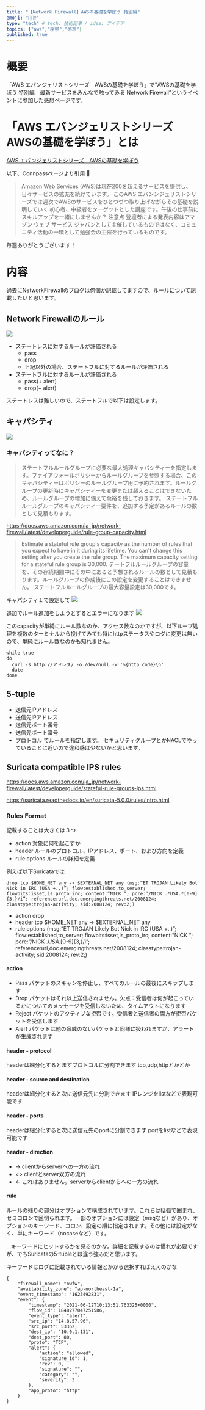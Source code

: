 ```yaml
---
title: "【Network Firewall】AWSの基礎を学ぼう 特別編"
emoji: "🚴🏻‍♀️"
type: "tech" # tech: 技術記事 / idea: アイデア
topics: ["aws","座学","感想"]
published: true
---
```

# 概要
「AWS エバンジェリストシリーズ　AWSの基礎を学ぼう」で”AWSの基礎を学ぼう 特別編　最新サービスをみんなで触ってみる Network Firewall”というイベントに参加した感想ページです。

# 「AWS エバンジェリストシリーズ　AWSの基礎を学ぼう」とは
[AWS エバンジェリストシリーズ　AWSの基礎を学ぼう](https://awsbasics.connpass.com)

以下、Connpassページより引用

>  Amazon Web Services (AWS)は現在200を超えるサービスを提供し、日々サービスの拡充を続けています。
> このAWS エバンンジェリストシリーズでは週次でAWSのサービスをひとつづつ取り上げながらその基礎を説明していく 初心者、中級者をターゲットとした講座です。午後の仕事前にスキルアップを一緒にしませんか？
> 注意点 登壇者による発表内容はアマゾン ウェブ サービス ジャパンとして主催しているものではなく、コミュニティ活動の一環として勉強会の主催を行っているものです。

毎週ありがとうございます！

# 内容
過去にNetworkFirewallのブログは何個か記載してますので、ルールについて記載したいと思います。

## Network Firewallのルール
![](https://storage.googleapis.com/zenn-user-upload/db294945c18dda2ca4b7b53e.png)
- ステートレスに対するルールが評価される
  - pass
  - drop
  - 上記以外の場合、ステートフルに対するルールが評価される
- ステートフルに対するルールが評価される
  - pass(+ alert)
  - drop(+ alert)

ステートレスは難しいので、ステートフルで以下は設定します。
## キャパシティ
![](https://storage.googleapis.com/zenn-user-upload/bad9ae91ffc181f946bb5bc9.png)
### キャパシティってなに？
>ステートフルルールグループに必要な最大処理キャパシティーを指定します。ファイアウォールポリシーからルールグループを参照する場合、このキャパシティーはポリシーのルールグループ用に予約されます。ルールグループの更新時にキャパシティーを変更または超えることはできないため、ルールグループの増加に備えて余裕を残しておきます。
>ステートフルルールグループのキャパシティー要件を、追加する予定があるルールの数として見積もります。

https://docs.aws.amazon.com/ja_jp/network-firewall/latest/developerguide/rule-group-capacity.html
>Estimate a stateful rule group's capacity as the number of rules that you expect to have in it during its lifetime. You can't change this setting after you create the rule group.
>The maximum capacity setting for a stateful rule group is 30,000.
>テートフルルールグループの容量を、その存続期間中にその中にあると予想されるルールの数として見積もります。ルールグループの作成後にこの設定を変更することはできません。
>ステートフルルールグループの最大容量設定は30,000です。

キャパシティ１で設定して
![](https://storage.googleapis.com/zenn-user-upload/7e61c450979ce749efd52dbf.png)

追加でルール追加をしようとするとエラーになります
![](https://storage.googleapis.com/zenn-user-upload/62783cb7f6cc281d9a6029c4.png)


このcapacityが単純にルール数なのか、アクセス数なのかですが、以下ループ処理を複数のターミナルから投げてみても特にhttpステータスやログに変更は無いので、単純にルール数なのかも知れません。
```
while true
do
  curl -s http://アドレス/ -o /dev/null -w '%{http_code}\n'
  date
done
```

## 5-tuple
- 送信元IPアドレス
- 送信先IPアドレス
- 送信元ポート番号
- 送信先ポート番号
- プロトコル
でルールを指定します。 セキュリティグループとかNACLでやっていることに近いので違和感は少ないかと思います。

## Suricata compatible IPS rules
https://docs.aws.amazon.com/ja_jp/network-firewall/latest/developerguide/stateful-rule-groups-ips.html

https://suricata.readthedocs.io/en/suricata-5.0.0/rules/intro.html

### Rules Format
記載することは大きくは３つ
- action
  対象に何を起こすか
- header
  ルールのプロトコル、IPアドレス、ポート、および方向を定義
- rule options
  ルールの詳細を定義

例えば以下Suricataでは
```
drop tcp $HOME_NET any -> $EXTERNAL_NET any (msg:”ET TROJAN Likely Bot Nick in IRC (USA +..)”; flow:established,to_server; flowbits:isset,is_proto_irc; content:”NICK “; pcre:”/NICK .*USA.*[0-9]{3,}/i”; reference:url,doc.emergingthreats.net/2008124; classtype:trojan-activity; sid:2008124; rev:2;)
```
- action
  drop
- header
  tcp $HOME_NET any -> $EXTERNAL_NET any
- rule options
  (msg:”ET TROJAN Likely Bot Nick in IRC (USA +..)”; flow:established,to_server; flowbits:isset,is_proto_irc; content:”NICK “; pcre:”/NICK .*USA.*[0-9]{3,}/i”; reference:url,doc.emergingthreats.net/2008124; classtype:trojan-activity; sid:2008124; rev:2;)

#### action
- Pass
  パケットのスキャンを停止し、すべてのルールの最後にスキップします
- Drop
  パケットはそれ以上送信されません。欠点：受信者は何が起こっているかについてのメッセージを受信しないため、タイムアウトになります
- Reject
  パケットのアクティブな拒否です。受信者と送信者の両方が拒否パケットを受信します
- Alert
  パケットは他の脅威のないパケットと同様に扱われますが、アラートが生成されます


#### header - protocol
headerは細分化するとまずプロトコルに分割できます
tcp,udp,httpとかとか

#### header - source and destination
headerは細分化すると次に送信元先に分割できます
IPレンジをlistなどで表現可能です

#### header - ports
headerは細分化すると次に送信元先のportに分割できます
portをlistなどで表現可能です

#### header - direction
- ->
  clientからserverへの一方の流れ
- <>
  clientとserver双方の流れ
- <-
  これはありません。serverからclientからへの一方の流れ

#### rule
ルールの残りの部分はオプションで構成されています。これらは括弧で囲まれ、セミコロンで区切られます。一部のオプションには設定（msgなど）があり、オプションのキーワード、コロン、設定の順に指定されます。その他には設定がなく、単にキーワード（nocaseなど）です。

…キーワードにヒットするかを見るのかな。詳細を記載するのは慣れが必要ですが、でもSuricataの5-tupleとは違う強みだと思います。

キーワードはログに記載されている情報とかから選択すればええのかな
```
{
    "firewall_name": "nwfw",
    "availability_zone": "ap-northeast-1a",
    "event_timestamp": "1623492831",
    "event": {
        "timestamp": "2021-06-12T10:13:51.763325+0000",
        "flow_id": 1848277047251586,
        "event_type": "alert",
        "src_ip": "14.8.57.96",
        "src_port": 53362,
        "dest_ip": "10.0.1.131",
        "dest_port": 80,
        "proto": "TCP",
        "alert": {
            "action": "allowed",
            "signature_id": 1,
            "rev": 0,
            "signature": "",
            "category": "",
            "severity": 3
        },
        "app_proto": "http"
    }
}
```